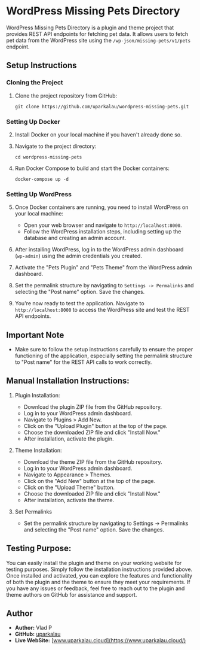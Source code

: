 # WordPress Missing Pets Directory

WordPress Missing Pets Directory is a plugin and theme project that provides REST API endpoints for fetching pet data. It allows users to fetch pet data from the WordPress site using the `/wp-json/missing-pets/v1/pets` endpoint.

## Setup Instructions

### Cloning the Project

1. Clone the project repository from GitHub:

   ```
   git clone https://github.com/uparkalau/wordpress-missing-pets.git
   ```

### Setting Up Docker

2. Install Docker on your local machine if you haven't already done so.

3. Navigate to the project directory:

   ```
   cd wordpress-missing-pets
   ```

4. Run Docker Compose to build and start the Docker containers:

   ```
   docker-compose up -d
   ```

### Setting Up WordPress

5. Once Docker containers are running, you need to install WordPress on your local machine:
   - Open your web browser and navigate to `http://localhost:8000`.
   - Follow the WordPress installation steps, including setting up the database and creating an admin account.

6. After installing WordPress, log in to the WordPress admin dashboard (`wp-admin`) using the admin credentials you created.

7. Activate the "Pets Plugin" and "Pets Theme" from the WordPress admin dashboard.

8. Set the permalink structure by navigating to `Settings -> Permalinks` and selecting the "Post name" option. Save the changes.

9. You're now ready to test the application. Navigate to `http://localhost:8000` to access the WordPress site and test the REST API endpoints.

## Important Note

- Make sure to follow the setup instructions carefully to ensure the proper functioning of the application, especially setting the permalink structure to "Post name" for the REST API calls to work correctly.

## Manual Installation Instructions:

1. Plugin Installation:
   - Download the plugin ZIP file from the GitHub repository.
   - Log in to your WordPress admin dashboard.
   - Navigate to Plugins > Add New.
   - Click on the "Upload Plugin" button at the top of the page.
   - Choose the downloaded ZIP file and click "Install Now."
   - After installation, activate the plugin.

2. Theme Installation:
   - Download the theme ZIP file from the GitHub repository.
   - Log in to your WordPress admin dashboard.
   - Navigate to Appearance > Themes.
   - Click on the "Add New" button at the top of the page.
   - Click on the "Upload Theme" button.
   - Choose the downloaded ZIP file and click "Install Now."
   - After installation, activate the theme.

3. Set Permalinks
   - Set the permalink structure by navigating to Settings -> Permalinks and selecting the "Post name" option. Save the changes.

## Testing Purpose:
You can easily install the plugin and theme on your working website for testing purposes.
Simply follow the installation instructions provided above. Once installed and activated, you can explore the features and functionality of both the plugin and the theme to ensure they meet your requirements. If you have any issues or feedback, feel free to reach out to the plugin and theme authors on GitHub for assistance and support.

## Author

- **Author:** Vlad P
- **GitHub:** [uparkalau](https://github.com/uparkalau)
- **Live WebSite:** [www.uparkalau.cloud](https://www.uparkalau.cloud/)
